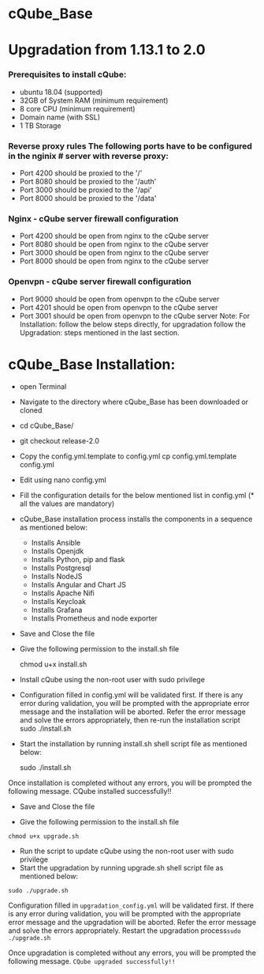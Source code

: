 <h1>cQube_Base</h1>

# Upgradation from 1.13.1 to 2.0
###  Prerequisites to install cQube:
- ubuntu 18.04 (supported)
- 32GB of System RAM (minimum requirement)
- 8 core CPU (minimum requirement)
- Domain name (with SSL)
- 1 TB Storage
### Reverse proxy rules The following ports have to be configured in the nginix # server with reverse proxy:

- Port 4200 should be proxied to the '/'
- Port 8080 should be proxied to the '/auth'
- Port 3000 should be proxied to the '/api'
- Port 8000 should be proxied to the '/data'
### Nginx - cQube server firewall configuration

- Port 4200 should be open from nginx to the cQube server
- Port 8080 should be open from nginx to the cQube server
- Port 3000 should be open from nginx to the cQube server
- Port 8000 should be open from nginx to the cQube server
### Openvpn - cQube server firewall configuration

- Port 9000 should be open from openvpn to the cQube server
- Port 4201 should be open from openvpn to the cQube server
- Port 3001 should be open from openvpn to the cQube server
Note: For Installation: follow the below steps directly, for upgradation follow the Upgradation: steps mentioned in the last section.


# cQube_Base Installation:
- open Terminal
- Navigate to the directory where cQube_Base has been downloaded or cloned 
- cd cQube_Base/
- git checkout release-2.0
- Copy the config.yml.template to config.yml cp config.yml.template config.yml
- Edit using nano config.yml
- Fill the configuration details for the below mentioned list in config.yml (* all the values are mandatory)
- cQube_Base installation process installs the components in a sequence as mentioned below:
  - Installs Ansible
  - Installs Openjdk
  - Installs Python, pip and flask
  - Installs Postgresql
  - Installs NodeJS
  - Installs Angular and Chart JS
  - Installs Apache Nifi
  - Installs Keycloak
  - Installs Grafana
  - Installs Prometheus and node exporter
- Save and Close the file

- Give the following permission to the install.sh file

  chmod u+x install.sh

- Install cQube using the non-root user with sudo privilege

- Configuration filled in config.yml will be validated first. If there is any error during validation, you will be prompted with the appropriate error message and the installation will be aborted. Refer the error message and solve the errors appropriately, then re-run the installation script sudo ./install.sh

- Start the installation by running install.sh shell script file as mentioned below:

  sudo ./install.sh

Once installation is completed without any errors, you will be prompted the following message. CQube installed successfully!!


- Save and Close the file

- Give the following permission to the install.sh file
```
chmod u+x upgrade.sh
```
- Run the script to update cQube using the non-root user with sudo privilege
- Start the upgradation by running upgrade.sh shell script file as mentioned below:
```
sudo ./upgrade.sh
```
Configuration filled in `upgradation_config.yml` will be validated first. If there is any error during validation, you will be prompted with the appropriate error message and the upgradation will be aborted. Refer the error message and solve the errors appropriately. Restart the upgradation process`sudo ./upgrade.sh`

Once upgradation is completed without any errors, you will be prompted the following message. 
```CQube upgraded successfully!!```
